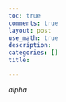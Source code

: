 ```yaml
---
toc: true
comments: true
layout: post
use_math: true
description: 
categories: []
title: 

---
```


$alpha$

